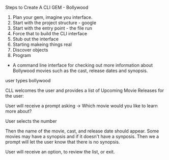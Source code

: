Steps to Create A CLI GEM - Bollywood

1. Plan your gem, imagine you interface.
2. Start with the project structure - google
3. Start with the entry point - the file run
4. Force that to build the CLI interface
5. Stub out the interface
6. Starting makeing things real
7. Discover objects
8. Program

- A command line interface for checking out more information about Bollywood movies such as the cast, release dates and synopsis.

user types bollywood

CLL welcomes the user and provides a list of Upcoming Movie Releases for the user:

User will receive a prompt asking -> Which movie would you like to learn more about?

User selects the number

Then the name of the movie, cast, and release date should appear. Some movies may have a synopsis and if it doesn't have a synposis. Then we a prompt will let the user know that there is no synopsis.

User will receive an option, to review the list, or exit.
